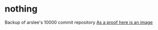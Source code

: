 # nothing
Backup of arslee's 10000 commit repository
[As a proof here is an image](https://user-images.githubusercontent.com/57207009/172140706-d67de6bf-a328-4a34-bb39-9dafdc62de24.png)
